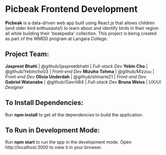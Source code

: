 # Picbeak Frontend Development

**Picbeak** is a data-driven web app built using React.js that allows children (and older
bird enthusiasts!) to learn about and identify birds in their region all while building their
'beakpedia' collection. This project is being created as part of the WMDD program at Langara College.

## Project Team:

**Jaspreet Bhatti** | @github/ijaspreetbhatti | *Full-stack Dev*
**Yebin Cho** | @github/Yebincho03 | *Front-end Dev*
**Mizuho Tohma** | @github/Mizzuu | *Front-end Dev*
**Olivia Underdah** | @github/olimarie21 | *Front-end Dev*
**Gabriel Watanabe** | @github/Gavriil84 | *Full-stack Dev*
**Bruna Weiss** | *UX/UI Designer*

## To Install Dependencies:

Run **npm install** to get all the dependencies to build the application.

## To Run in Development Mode:

Run **npm start** to run the app in the development mode.
Open http://localhost:3000 to view it in your browser.